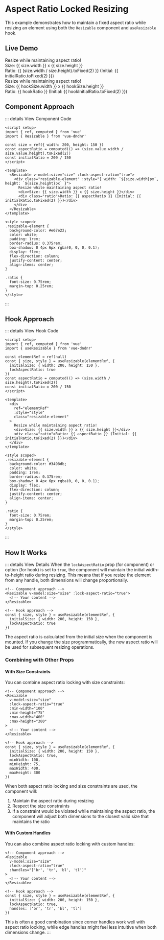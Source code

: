 # Aspect Ratio Locked Resizing

This example demonstrates how to maintain a fixed aspect ratio while resizing an element using both the `Resizable` component and `useResizable` hook.

## Live Demo

<script setup>
import { shallowRef, ref, computed } from 'vue'
import { Resizable, useResizable } from 'vue-dndnr'

// Component approach
const size = shallowRef({ width: 200, height: 150 })
const initialRatio = size.value.width / size.value.height

// Hook approach
const elementRef = ref(null)
const { size: hookSize, style } = useResizable(elementRef, {
  initialSize: { width: 200, height: 150 },
  lockAspectRatio: true
})
const hookRatio = computed(() => (hookSize.width / hookSize.height).toFixed(2))
const hookInitialRatio = 200 / 150
</script>

<DemoContainer title="Component Approach">
  <Resizable v-model:size="size" :lock-aspect-ratio="true">
    <div class="bg-orange-500 text-white p-4 rounded shadow-md flex flex-col justify-center items-center" :style="{ width: `${size.width}px`, height: `${size.height}px` }">
      Resize while maintaining aspect ratio!
      <div class="text-sm mt-2">Size: {{ size.width }} x {{ size.height }}</div>
      <div class="text-xs mt-1">Ratio: {{ (size.width / size.height).toFixed(2) }} (Initial: {{ initialRatio.toFixed(2) }})</div>
    </div>
  </Resizable>
</DemoContainer>

<DemoContainer title="Hook Approach">
  <div
    ref="elementRef"
    :style="style"
    class="bg-blue-500 text-white p-4 rounded shadow-md flex flex-col justify-center items-center"
  >
    Resize while maintaining aspect ratio!
    <div class="text-sm mt-2">Size: {{ hookSize.width }} x {{ hookSize.height }}</div>
    <div class="text-xs mt-1">Ratio: {{ hookRatio }} (Initial: {{ hookInitialRatio.toFixed(2) }})</div>
  </div>
</DemoContainer>

## Component Approach

::: details View Component Code
```vue
<script setup>
import { ref, computed } from 'vue'
import { Resizable } from 'vue-dndnr'

const size = ref({ width: 200, height: 150 })
const aspectRatio = computed(() => (size.value.width / size.value.height).toFixed(2))
const initialRatio = 200 / 150
</script>

<template>
  <Resizable v-model:size="size" :lock-aspect-ratio="true">
    <div class="resizable-element" :style="{ width: `${size.width}px`, height: `${size.height}px` }">
      Resize while maintaining aspect ratio!
      <div>Size: {{ size.width }} x {{ size.height }}</div>
      <div class="ratio">Ratio: {{ aspectRatio }} (Initial: {{ initialRatio.toFixed(2) }})</div>
    </div>
  </Resizable>
</template>

<style scoped>
.resizable-element {
  background-color: #e67e22;
  color: white;
  padding: 1rem;
  border-radius: 0.375rem;
  box-shadow: 0 4px 6px rgba(0, 0, 0, 0.1);
  display: flex;
  flex-direction: column;
  justify-content: center;
  align-items: center;
}

.ratio {
  font-size: 0.75rem;
  margin-top: 0.25rem;
}
</style>
```
:::

## Hook Approach

::: details View Hook Code
```vue
<script setup>
import { ref, computed } from 'vue'
import { useResizable } from 'vue-dndnr'

const elementRef = ref(null)
const { size, style } = useResizable(elementRef, {
  initialSize: { width: 200, height: 150 },
  lockAspectRatio: true
})
const aspectRatio = computed(() => (size.width / size.height).toFixed(2))
const initialRatio = 200 / 150
</script>

<template>
  <div
    ref="elementRef"
    :style="style"
    class="resizable-element"
  >
    Resize while maintaining aspect ratio!
    <div>Size: {{ size.width }} x {{ size.height }}</div>
    <div class="ratio">Ratio: {{ aspectRatio }} (Initial: {{ initialRatio.toFixed(2) }})</div>
  </div>
</template>

<style scoped>
.resizable-element {
  background-color: #3498db;
  color: white;
  padding: 1rem;
  border-radius: 0.375rem;
  box-shadow: 0 4px 6px rgba(0, 0, 0, 0.1);
  display: flex;
  flex-direction: column;
  justify-content: center;
  align-items: center;
}

.ratio {
  font-size: 0.75rem;
  margin-top: 0.25rem;
}
</style>
```
:::

## How It Works

::: details View Details
When the `lockAspectRatio` prop (for component) or option (for hook) is set to `true`, the component will maintain the initial width-to-height ratio during resizing. This means that if you resize the element from any handle, both dimensions will change proportionally.

```vue
<!-- Component approach -->
<Resizable v-model:size="size" :lock-aspect-ratio="true">
  <!-- Your content -->
</Resizable>

<!-- Hook approach -->
const { size, style } = useResizable(elementRef, {
  initialSize: { width: 200, height: 150 },
  lockAspectRatio: true
})
```

The aspect ratio is calculated from the initial size when the component is mounted. If you change the size programmatically, the new aspect ratio will be used for subsequent resizing operations.

### Combining with Other Props

#### With Size Constraints

You can combine aspect ratio locking with size constraints:

```vue
<!-- Component approach -->
<Resizable
  v-model:size="size"
  :lock-aspect-ratio="true"
  :min-width="100"
  :min-height="75"
  :max-width="400"
  :max-height="300"
>
  <!-- Your content -->
</Resizable>

<!-- Hook approach -->
const { size, style } = useResizable(elementRef, {
  initialSize: { width: 200, height: 150 },
  lockAspectRatio: true,
  minWidth: 100,
  minHeight: 75,
  maxWidth: 400,
  maxHeight: 300
})
```

When both aspect ratio locking and size constraints are used, the component will:

1. Maintain the aspect ratio during resizing
2. Respect the size constraints
3. If a constraint would be violated while maintaining the aspect ratio, the component will adjust both dimensions to the closest valid size that maintains the ratio

#### With Custom Handles

You can also combine aspect ratio locking with custom handles:

```vue
<!-- Component approach -->
<Resizable
  v-model:size="size"
  :lock-aspect-ratio="true"
  :handles="['br', 'tr', 'bl', 'tl']"
>
  <!-- Your content -->
</Resizable>

<!-- Hook approach -->
const { size, style } = useResizable(elementRef, {
  initialSize: { width: 200, height: 150 },
  lockAspectRatio: true,
  handles: ['br', 'tr', 'bl', 'tl']
})
```

This is often a good combination since corner handles work well with aspect ratio locking, while edge handles might feel less intuitive when both dimensions change.
:::
